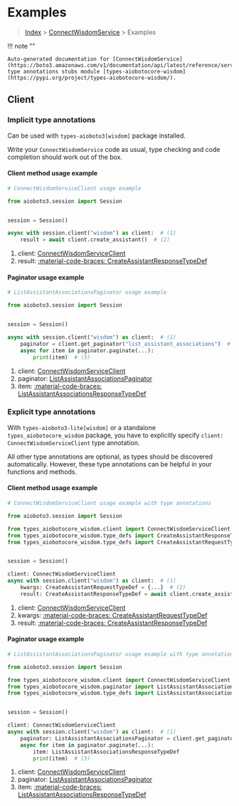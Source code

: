 # Examples

> [Index](../README.md) > [ConnectWisdomService](./README.md) > Examples

!!! note ""

    Auto-generated documentation for [ConnectWisdomService](https://boto3.amazonaws.com/v1/documentation/api/latest/reference/services/wisdom.html#connectwisdomservice)
    type annotations stubs module [types-aiobotocore-wisdom](https://pypi.org/project/types-aiobotocore-wisdom/).

## Client

### Implicit type annotations

Can be used with `types-aioboto3[wisdom]` package installed.

Write your `ConnectWisdomService` code as usual,
type checking and code completion should work out of the box.



#### Client method usage example

```python
# ConnectWisdomServiceClient usage example

from aioboto3.session import Session


session = Session()

async with session.client("wisdom") as client:  # (1)
    result = await client.create_assistant()  # (2)
```

1. client: [ConnectWisdomServiceClient](./client.md)
2. result: [:material-code-braces: CreateAssistantResponseTypeDef](./type_defs.md#createassistantresponsetypedef)



#### Paginator usage example

```python
# ListAssistantAssociationsPaginator usage example

from aioboto3.session import Session


session = Session()

async with session.client("wisdom") as client:  # (1)
    paginator = client.get_paginator("list_assistant_associations")  # (2)
    async for item in paginator.paginate(...):
        print(item)  # (3)
```

1. client: [ConnectWisdomServiceClient](./client.md)
2. paginator: [ListAssistantAssociationsPaginator](./paginators.md#listassistantassociationspaginator)
3. item: [:material-code-braces: ListAssistantAssociationsResponseTypeDef](./type_defs.md#listassistantassociationsresponsetypedef)




### Explicit type annotations

With `types-aioboto3-lite[wisdom]`
or a standalone `types_aiobotocore_wisdom` package, you have to explicitly specify
`client: ConnectWisdomServiceClient` type annotation.

All other type annotations are optional, as types should be discovered automatically.
However, these type annotations can be helpful in your functions and methods.


#### Client method usage example

```python
# ConnectWisdomServiceClient usage example with type annotations

from aioboto3.session import Session

from types_aiobotocore_wisdom.client import ConnectWisdomServiceClient
from types_aiobotocore_wisdom.type_defs import CreateAssistantResponseTypeDef
from types_aiobotocore_wisdom.type_defs import CreateAssistantRequestTypeDef


session = Session()

client: ConnectWisdomServiceClient
async with session.client("wisdom") as client:  # (1)
    kwargs: CreateAssistantRequestTypeDef = {...}  # (2)
    result: CreateAssistantResponseTypeDef = await client.create_assistant(**kwargs)  # (3)
```

1. client: [ConnectWisdomServiceClient](./client.md)
2. kwargs: [:material-code-braces: CreateAssistantRequestTypeDef](./type_defs.md#createassistantrequesttypedef)
3. result: [:material-code-braces: CreateAssistantResponseTypeDef](./type_defs.md#createassistantresponsetypedef)



#### Paginator usage example

```python
# ListAssistantAssociationsPaginator usage example with type annotations

from aioboto3.session import Session

from types_aiobotocore_wisdom.client import ConnectWisdomServiceClient
from types_aiobotocore_wisdom.paginator import ListAssistantAssociationsPaginator
from types_aiobotocore_wisdom.type_defs import ListAssistantAssociationsResponseTypeDef


session = Session()

client: ConnectWisdomServiceClient
async with session.client("wisdom") as client:  # (1)
    paginator: ListAssistantAssociationsPaginator = client.get_paginator("list_assistant_associations")  # (2)
    async for item in paginator.paginate(...):
        item: ListAssistantAssociationsResponseTypeDef
        print(item)  # (3)
```

1. client: [ConnectWisdomServiceClient](./client.md)
2. paginator: [ListAssistantAssociationsPaginator](./paginators.md#listassistantassociationspaginator)
3. item: [:material-code-braces: ListAssistantAssociationsResponseTypeDef](./type_defs.md#listassistantassociationsresponsetypedef)




